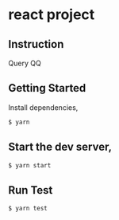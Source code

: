 # react project

## Instruction

Query QQ

## Getting Started

Install dependencies,

```bash
$ yarn
```

## Start the dev server,

```bash
$ yarn start
```

## Run Test 

```bash
$ yarn test
```